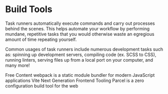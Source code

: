 # Build Tools

Task runners automatically execute commands and carry out processes behind the scenes. This helps automate your workflow by performing mundane, repetitive tasks that you would otherwise waste an egregious amount of time repeating yourself.

Common usages of task runners include numerous development tasks such as: spinning up development servers, compiling code (ex. SCSS to CSS), running linters, serving files up from a local port on your computer, and many more!

<ResourceGroupTitle>Free Content</ResourceGroupTitle>
<BadgeLink badgeText='Read' colorScheme="yellow" href='https://webpack.js.org/'>webpack is a static module bundler for modern JavaScript applications</BadgeLink>
<BadgeLink badgeText='Read' colorScheme="yellow" href='https://vitejs.dev'>Vite Next Generation Frontend Tooling</BadgeLink>
<BadgeLink badgeText='Read' colorScheme="yellow" href='https://parceljs.org/'>Parcel is a zero configuration build tool for the web</BadgeLink>
